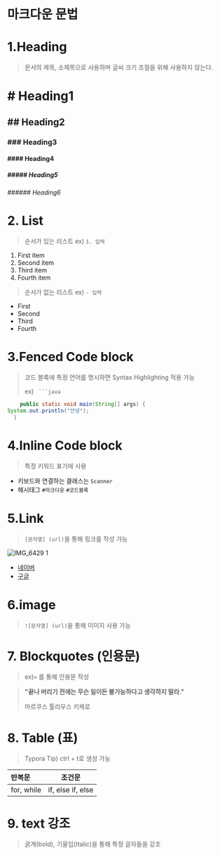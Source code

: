 # 마크다운 문법

# 1.Heading

>  문서의 제목, 소제목으로 사용하며 글씨 크기 조절을 위해 사용하지 않는다. 

# # Heading1

## ## Heading2

### ### Heading3

#### #### Heading4

##### ##### Heading5

###### ###### Heading6

# 2. List

> 순서가 있는 리스트 ex) `1. 입력`

1. First item 
2. Second item
3. Third item
4. Fourth item

> 순서가 없는 리스트 ex) `- 입력` 

- First
- Second
- Third
- Fourth

# 3.Fenced Code block

> 코드 블록에 특정 언어를 명시하면 Syntax Highlighting 적용 가능
>
> ex) ` ```java` 

```java
	public static void main(String[] args) {
System.out.println("안녕");
  }

```

# 4.Inline Code block

>특정 키워드 표기에 사용

- 키보드와 연결하는 클래스는 `Scanner`
- 해시태그 `#마크다운` `#코드블록`

# 5.Link

> `[문자열] (url)`을 통해 링크를 작성 가능

![IMG_6429 1](IMG_6429%201.JPG)



- [네이버](https://www.naver.com)
- [구글](https://www.google.co.kr/)

# 6.image

> `![문자열] (url)`을 통해 이미지 사용 가능



# 7. Blockquotes (인용문)

> ex)`>` 를 통해 인용문 작성 

>**"끝나 버리기 전에는 무슨 일이든 불가능하다고 생각하지 말라."**
>
>마르쿠스 툴리우스 키케로

# 8. Table (표)

> Typora Tip) ctrl + t로 생성 가능

| 반복문     | 조건문            |
| :--------- | ----------------- |
| for, while | if, else if, else |

# 9. text 강조

> 굵게(bold), 기울임(Italic)을 통해 특정 글자들을 강조

